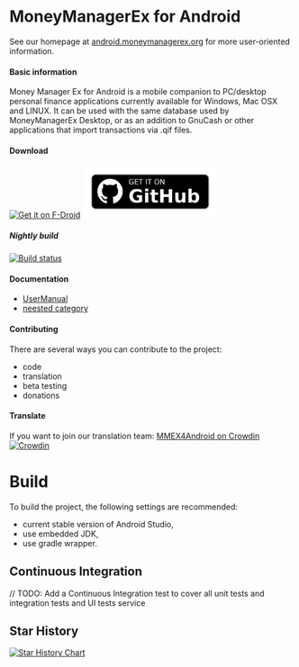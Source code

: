 # MoneyManagerEx for Android

See our homepage at [android.moneymanagerex.org](http://android.moneymanagerex.org/) for more user-oriented information.

#### Basic information

Money Manager Ex for Android is a mobile companion to PC/desktop personal finance applications currently available for Windows, Mac OSX and LINUX. It can be used with the same database used by MoneyManagerEx Desktop, or as an addition to GnuCash or other applications that import transactions via .qif files.

#### Download
[<img alt="Get it on F-Droid" src="https://fdroid.gitlab.io/artwork/badge/get-it-on.png" width="240">](https://f-droid.org/packages/com.money.manager.ex)
[<img alt="Get it on GitHub" src="https://raw.githubusercontent.com/Kunzisoft/Github-badge/main/get-it-on-github.png" width="240">](https://github.com/moneymanagerex/android-money-manager-ex/releases/latest)

##### Nightly build 
[![Build status](https://ci.appveyor.com/api/projects/status/bn231orqqh7bi6um?svg=true)](https://ci.appveyor.com/project/moneymanagerex/android-money-manager-ex)

#### Documentation
- [UserManual](docs/usermanual/index.md)
- [neested category](doc/nestedcategory.md)


#### Contributing

There are several ways you can contribute to the project:

- code
- translation
- beta testing
- donations

#### Translate

If you want to join our translation team: [MMEX4Android on Crowdin](https://crowdin.net/project/android-money-manager-ex)
[![Crowdin](https://badges.crowdin.net/android-money-manager-ex/localized.svg)](https://crowdin.com/project/android-money-manager-ex)

# Build

To build the project, the following settings are recommended:

- current stable version of Android Studio,
- use embedded JDK,
- use gradle wrapper.

## Continuous Integration

// TODO: Add a Continuous Integration test to cover all unit tests and integration tests and UI tests service

## Star History

[![Star History Chart](https://api.star-history.com/svg?repos=moneymanagerex/android-money-manager-ex&type=Date)](https://star-history.com/#moneymanagerex/android-money-manager-ex&Date)
